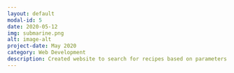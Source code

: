 ```yaml
---
layout: default
modal-id: 5
date: 2020-05-12
img: submarine.png
alt: image-alt
project-date: May 2020
category: Web Development
description: Created website to search for recipes based on parameters including cook time and appliances needed.
---
```

